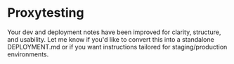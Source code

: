 # Proxytesting
Your dev and deployment notes have been improved for clarity, structure, and usability. Let me know if you'd like to convert this into a standalone DEPLOYMENT.md or if you want instructions tailored for staging/production environments.
